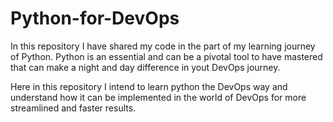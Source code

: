 # Python-for-DevOps

In this repository I have shared my code in the part of my learning journey of Python. Python is an essential and can be a pivotal tool to have mastered that can make a night and day difference in yout DevOps journey.

Here in this repository I intend to learn python the DevOps way and understand how it can be implemented in the world of DevOps for more streamlined and faster results.
